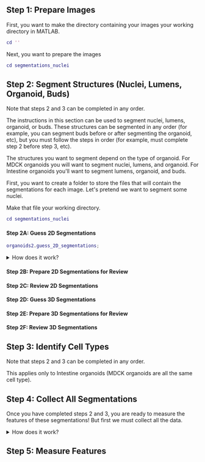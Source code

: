 ## Step 1: Prepare Images

First, you want to make the directory containing your images your working directory in MATLAB.

```matlab
cd ''
```
Next, you want to prepare the images

```matlab
cd segmentations_nuclei
```

## Step 2: Segment Structures (Nuclei, Lumens, Organoid, Buds)

Note that steps 2 and 3 can be completed in any order. 

The instructions in this section can be used to segment nuclei, lumens, organoid, or buds. These structures can be segmented in any order (for example, you can segment buds before or after segmenting the organoid, etc), but you must follow the steps in order (for example, must complete step 2 before step 3, etc). 

The structures you want to segment depend on the type of organoid. For MDCK organoids you will want to segment nuclei, lumens, and organoid. For Intestine organoids you'll want to segment lumens, organoid, and buds. 

First, you want to create a folder to store the files that will contain the segmentations for each image. Let's pretend we want to segment some nuclei. 

Make that file your working directory.

```matlab
cd segmentations_nuclei
```

#### Step 2A: Guess 2D Segmentations

```matlab
organoids2.guess_2D_segmentations;
```

<details>
	<summary>How does it work?</summary>
	OH LET ME TELL YOU
</details>
	
#### Step 2B: Prepare 2D Segmentations for Review
#### Step 2C: Review 2D Segmentations
#### Step 2D: Guess 3D Segmentations
#### Step 2E: Prepare 3D Segmentations for Review
#### Step 2F: Review 3D Segmentations

## Step 3: Identify Cell Types

Note that steps 2 and 3 can be completed in any order. 

This applies only to Intestine organoids (MDCK organoids are all the same cell type). 

## Step 4: Collect All Segmentations

Once you have completed steps 2 and 3, you are ready to measure the features of these segmentations! But first we must collect all the data. 

<details>
	<summary>How does it work?</summary>
	OH LET ME TELL YOU
</details>

## Step 5: Measure Features
